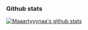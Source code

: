 ### Github stats
[![Maaartyyynaa's github stats](https://github-readme-stats.vercel.app/api?username=maaartyyynaa&count_private=true&show_icons=true&hide=stars,contribs&show_icons=true&bg_color=30,e96443,904e95&title_color=fff&text_color=fff)](https://github.com/maaartyyynaa/github-readme-stats)

<!--
**maaartyyynaa/maaartyyynaa** is a ✨ _special_ ✨ repository because its `README.md` (this file) appears on your GitHub profile.

Here are some ideas to get you started:

- 🔭 I’m currently working on ...
- 🌱 I’m currently learning ...
- 👯 I’m looking to collaborate on ...
- 🤔 I’m looking for help with ...
- 💬 Ask me about ...
- 📫 How to reach me: ...
- 😄 Pronouns: ...
- ⚡ Fun fact: ...
-->
